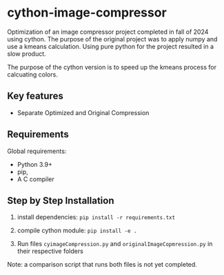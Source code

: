 # cython-image-compressor
Optimization of an image compressor project completed in fall of 2024 using cython. The purpose of the original project was to apply numpy and use a kmeans calculation. Using pure python for the project resulted in a slow product.

The purpose of the cython version is to speed up the kmeans process for calcuating colors.  <p>

## Key features
- Separate Optimized and Original Compression

## Requirements

Global requirements: 
- Python 3.9+
- pip, 
- A C compiler <p>

## Step by Step Installation

1. install dependencies: 
`pip install -r requirements.txt`

2. compile cython module:
`pip install -e .`

3. Run files `cyimageCompression.py` and `originalImageCopmression.py` in their respective folders

Note: a comparison script that runs both files is not yet completed.

